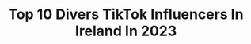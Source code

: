 ---
title: Top 10 Divers TikTok Influencers In Ireland In 2023
description: >-
  Find top divers TikTok influencers in Ireland in 2023. Most popular hashtags: #fyp #driverslicense #irish #foryou.
platform: TikTok
hits: 17
text_top: Identify the best TikTok profiles on inBeat.
text_bottom: Our search engine aggregates 17 TikTok influencers like this in Ireland for you to connect with.
profiles:
  - username: "sequanaobrienn"
    fullname: >-
      Sequana Obrien
    bio: >-
      just a wanna be mua+influencer🤍 Bi 14 years old Help me get 10k on my recent ig
    location: "Ireland"
    followers: 4392
    engagement: 2729
    commentsToLikes: 0.048552
    id: ckdnnwg7qk4r30j23o56a7qc2
    verified: false
    hashtags: "#grwm, #viral, #irish, #driverslicense"
  - username: "junior_b_all_stars"
    fullname: >-
      Junior b only
    bio: >-
      Almha & Amy💋 🇮🇪 this is no longer a joke BLM ✊🏿✊🏾✊🏽 👆link to yt channel👆
    location: "Ireland"
    followers: 2017
    engagement: 1264
    commentsToLikes: 0.021628
    id: ck9nn31onnaie0j78xambsnfi
    verified: false
    hashtags: "#fyp, #irish, #yt, #viral"
  - username: "amy.crxnin"
    fullname: >-
      Amz
    bio: >-
      17 🤍 270K reasons to smile 😚 👇🏻Use code “Amy Cronin” for € off👇🏻
    location: "Ireland"
    followers: 269900
    engagement: 2095
    commentsToLikes: 0.026345
    id: ckdt3mknjsjr10j23y4mgm9fs
    verified: false
    hashtags: "#makeupchallenge, #makeuptransformation, #xzybca, #foryou"
  - username: "sarahs_routine"
    fullname: >-
      𝐬𝐚𝐫𝐚𝐡
    bio: >-
      tysm for 37k! :)
    location: "Ireland"
    followers: 37300
    engagement: 2818
    commentsToLikes: 0.135343
    id: ckczyalaj785p0j23lm2md3eh
    verified: false
    hashtags: "#aesthetic, #bridgerton, #lifestyle, #fy"
  - username: "maryrosesimpson"
    fullname: >-
      Maryrose Simpson
    bio: >-
      ☘️✨Irish✨☘️ Qualified Millennial Email : hello@collabagency.com 👩🏼‍💻Shopify +
    location: "Ireland"
    followers: 263400
    engagement: 1113
    commentsToLikes: 0.032134
    id: ckauptlebuwl90j23q8q4jy6x
    verified: false
    hashtags: "#fyp, #ad, #curtainbangs, #shopifolk"
  - username: "shtinky.cos"
    fullname: >-
      👾Trin👾
    bio: >-
      Trin | 17 | she/her 🇮🇪Irish🇮🇪 GO TO MY INSTAGRAM HIGHLIGHT! Linktree Below⬇️
    location: "Ireland"
    followers: 4327
    engagement: 2838
    commentsToLikes: 0.043713
    id: ck910se1kiy3q0j78zw5rguyc
    verified: false
    hashtags: "#cosplay, #sdr2, #danganronpa, #xyzcba"
  - username: "sashagodley123"
    fullname: >-
      sashagodley123
    bio: >-
      Saskia Yeldog 20 Irish ☘️ sashagodleybusiness@gmail.com 📮 Backup: sashagodley0
    location: "Ireland"
    followers: 64500
    engagement: 1326
    commentsToLikes: 0.023673
    id: ckaftul467awz0i783qfc7hvl
    verified: false
    hashtags: "#irish, #fyp, #ireland, #irishhistory"
  - username: "rachels_rottie"
    fullname: >-
      Rachel Connolly
    bio: >-
      Hudsons tricks💙🐾 Irish🇮🇪 Tysm for 90K🥺🥰
    location: "Ireland"
    followers: 92500
    engagement: 1882
    commentsToLikes: 0.022915
    id: ckc8xy45tm7ks0j23zdq91uk4
    verified: false
    hashtags: "#rottweiler, #dogtraining, #funnydog, #dogsoftiktok"
  - username: "grainnesmusic"
    fullname: >-
      Madrarua
    bio: >-
      
    location: "Ireland"
    followers: 3086
    engagement: 1773
    commentsToLikes: 0.068810
    id: ckdi6v11f8iw70j23m7d5sk4g
    verified: false
    hashtags: "#songwriting, #guitar, #potter, #duet"
  - username: "katydaly3"
    fullname: >-
      K8 ❤️
    bio: >-
      2️⃣1️⃣//Irish❤️ CEO of being a tall girl 🦒
    location: "Ireland"
    followers: 16200
    engagement: 1384
    commentsToLikes: 0.032690
    id: ckd6wtw7zt0b60j230o56pf5e
    verified: false
    hashtags: "#asosinthebag, #irish, #tallgirl, #lockdown"
---
